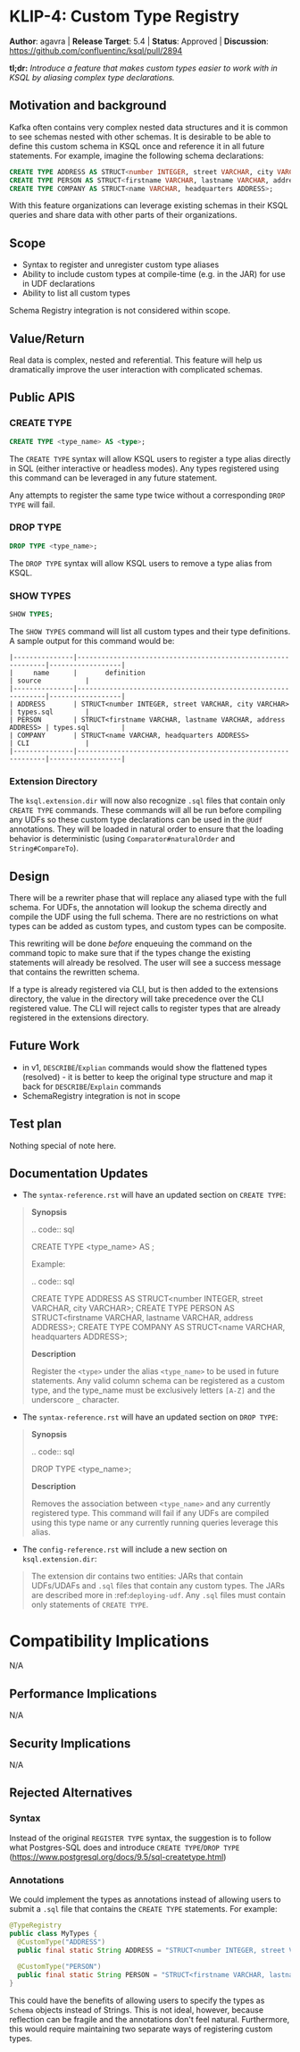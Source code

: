   # KLIP-4: Custom Type Registry

**Author**: agavra | 
**Release Target**: 5.4 | 
**Status**: Approved | 
**Discussion**: https://github.com/confluentinc/ksql/pull/2894

**tl;dr:** *Introduce a feature that makes custom types easier to work with in KSQL by aliasing
complex type declarations.*

## Motivation and background

Kafka often contains very complex nested data structures and it is common to see schemas nested with
other schemas. It is desirable to be able to define this custom schema in KSQL once and reference it
in all future statements. For example, imagine the following schema declarations:

```sql
CREATE TYPE ADDRESS AS STRUCT<number INTEGER, street VARCHAR, city VARCHAR>;
CREATE TYPE PERSON AS STRUCT<firstname VARCHAR, lastname VARCHAR, address ADDRESS>;
CREATE TYPE COMPANY AS STRUCT<name VARCHAR, headquarters ADDRESS>;
```

With this feature organizations can leverage existing schemas in their KSQL queries and share 
data with other parts of their organizations.

## Scope

* Syntax to register and unregister custom type aliases
* Ability to include custom types at compile-time (e.g. in the JAR) for use in UDF declarations
* Ability to list all custom types

Schema Registry integration is not considered within scope.

## Value/Return

Real data is complex, nested and referential. This feature will help us dramatically improve the
user interaction with complicated schemas. 

## Public APIS

### CREATE TYPE

```sql
CREATE TYPE <type_name> AS <type>;
```

The `CREATE TYPE` syntax will allow KSQL users to register a type alias directly in SQL (either 
interactive or headless modes). Any types registered using this command can be leveraged in any
future statement. 

Any attempts to register the same type twice without a corresponding `DROP TYPE` will fail.

### DROP TYPE 

```sql
DROP TYPE <type_name>;
```

The `DROP TYPE` syntax will allow KSQL users to remove a type alias from KSQL.

### SHOW TYPES

```sql
SHOW TYPES;
```

The `SHOW TYPES` command will list all custom types and their type definitions. A sample output
for this command would be:
```
|---------------|--------------------------------------------------------------|------------------|
|     name      |       definition                                             | source           |
|---------------|--------------------------------------------------------------|------------------|
| ADDRESS       | STRUCT<number INTEGER, street VARCHAR, city VARCHAR>         | types.sql        |
| PERSON        | STRUCT<firstname VARCHAR, lastname VARCHAR, address ADDRESS> | types.sql        |
| COMPANY       | STRUCT<name VARCHAR, headquarters ADDRESS>                   | CLI              |
|---------------|--------------------------------------------------------------|------------------|
```

### Extension Directory

The `ksql.extension.dir` will now also recognize `.sql` files that contain only `CREATE TYPE`
commands. These commands will all be run before compiling any UDFs so these custom type declarations
can be used in the `@Udf` annotations. They will be loaded in natural order to ensure that the
loading behavior is deterministic (using `Comparator#naturalOrder` and `String#CompareTo`).

## Design

There will be a rewriter phase that will replace any aliased type with the full schema. For UDFs, 
the annotation will lookup the schema directly and compile the UDF using the full schema. There
are no restrictions on what types can be added as custom types, and custom types can be composite.

This rewriting will be done _before_ enqueuing the command on the command topic to make sure that
if the types change the existing statements will already be resolved. The user will see a success
message that contains the rewritten schema.

If a type is already registered via CLI, but is then added to the extensions directory, the value
in the directory will take precedence over the CLI registered value. The CLI will reject calls to
register types that are already registered in the extensions directory.

## Future Work
* in v1, `DESCRIBE`/`Explian` commands would show the flattened types (resolved) - it is better to 
keep the original type structure and map it back for `DESCRIBE`/`Explain` commands
* SchemaRegistry integration is not in scope

## Test plan

Nothing special of note here.

## Documentation Updates

* The `syntax-reference.rst` will have an updated section on `CREATE TYPE`:

>**Synopsis**
>
>.. code:: sql
>
>    CREATE TYPE <type_name> AS <type>;
>
> Example:
>
>.. code:: sql
>
>   CREATE TYPE ADDRESS AS STRUCT<number INTEGER, street VARCHAR, city VARCHAR>;
>   CREATE TYPE PERSON AS STRUCT<firstname VARCHAR, lastname VARCHAR, address ADDRESS>;
>   CREATE TYPE COMPANY AS STRUCT<name VARCHAR, headquarters ADDRESS>;
>
>**Description**
>
>Register the ``<type>`` under the alias ``<type_name>`` to be used in future statements. Any valid
>column schema can be registered as a custom type, and the type_name must be exclusively letters
>```[A-Z]``` and the underscore `_` character.

* The `syntax-reference.rst` will have an updated section on `DROP TYPE`:

>**Synopsis**
>
>.. code:: sql
>
>    DROP TYPE <type_name>;
>
>**Description**
>
> Removes the association between ``<type_name>`` and any currently registered type. This command
> will fail if any UDFs are compiled using this type name or any currently running queries leverage
> this alias.

* The `config-reference.rst` will include a new section on `ksql.extension.dir`:

> The extension dir contains two entities: JARs that contain UDFs/UDAFs and `.sql` files that
> contain any custom types. The JARs are described more in :ref:`deploying-udf`. Any `.sql` files
> must contain only statements of ``CREATE TYPE``.

# Compatibility Implications

N/A

## Performance Implications

N/A

## Security Implications

N/A

## Rejected Alternatives

### Syntax

Instead of the original `REGISTER TYPE` syntax, the suggestion is to follow what Postgres-SQL does
and introduce `CREATE TYPE`/`DROP TYPE` (https://www.postgresql.org/docs/9.5/sql-createtype.html)

### Annotations

We could implement the types as annotations instead of allowing users to submit a `.sql` file that
contains the `CREATE TYPE` statements. For example:
```java
@TypeRegistry
public class MyTypes {
  @CustomType("ADDRESS")
  public final static String ADDRESS = "STRUCT<number INTEGER, street VARCHAR, city VARCHAR>;";
  
  @CustomType("PERSON")
  public final static String PERSON = "STRUCT<firstname VARCHAR, lastname VARCHAR, addr ADDRESS>;";
}
```

This could have the benefits of allowing users to specify the types as `Schema` objects instead of
Strings. This is not ideal, however, because reflection can be fragile and the annotations don't
feel natural. Furthermore, this would require maintaining two separate ways of registering custom 
types.
